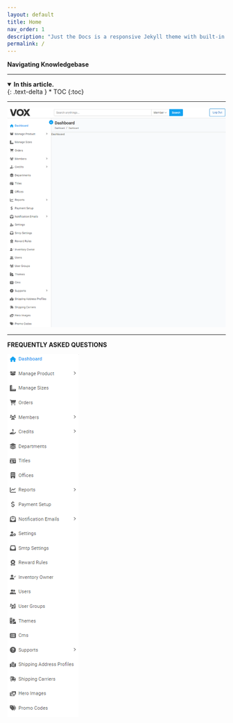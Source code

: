 ```yaml
---
layout: default
title: Home
nav_order: 1
description: "Just the Docs is a responsive Jekyll theme with built-in search that is easily customizable and hosted on GitHub Pages."
permalink: /
---
```


**Navigating Knowledgebase**

---

<details open markdown="block">
  <summary>
    <b>In this article.</b>
  </summary>
  {: .text-delta }
* TOC
{:toc}
</details>

---

![dashboard](/images/index/interface.png)

---

**FREQUENTLY ASKED QUESTIONS**

![dashboard_image](/images/index/dashboard.png)
